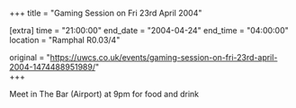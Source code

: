+++
title = "Gaming Session on Fri 23rd April 2004"

[extra]
time = "21:00:00"
end_date = "2004-04-24"
end_time = "04:00:00"
location = "Ramphal R0.03/4"

original = "https://uwcs.co.uk/events/gaming-session-on-fri-23rd-april-2004-1474488951989/"    
+++

Meet in The Bar (Airport) at 9pm for food and drink

